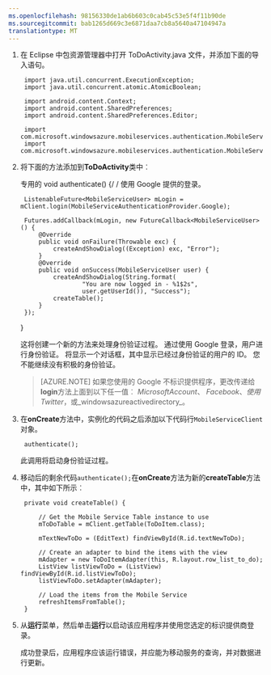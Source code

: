 ```yaml
---
ms.openlocfilehash: 98156330de1ab6b603c0cab45c53e5f4f11b90de
ms.sourcegitcommit: bab1265d669c3e6871daa7cb8a5640a47104947a
translationtype: MT
---
```


1. 在 Eclipse 中包资源管理器中打开 ToDoActivity.java 文件，并添加下面的导入语句。

        import java.util.concurrent.ExecutionException;
        import java.util.concurrent.atomic.AtomicBoolean;

        import android.content.Context;
        import android.content.SharedPreferences;
        import android.content.SharedPreferences.Editor;

        import com.microsoft.windowsazure.mobileservices.authentication.MobileServiceAuthenticationProvider;
        import com.microsoft.windowsazure.mobileservices.authentication.MobileServiceUser;

2. 将下面的方法添加到**ToDoActivity**类中︰ 
    
    专用的 void authenticate() {/ / 使用 Google 提供的登录。
        
        ListenableFuture<MobileServiceUser> mLogin = mClient.login(MobileServiceAuthenticationProvider.Google);

        Futures.addCallback(mLogin, new FutureCallback<MobileServiceUser>() {
            @Override
            public void onFailure(Throwable exc) {
                createAndShowDialog((Exception) exc, "Error");
            }           
            @Override
            public void onSuccess(MobileServiceUser user) {
                createAndShowDialog(String.format(
                        "You are now logged in - %1$2s",
                        user.getUserId()), "Success");
                createTable();  
            }
        });     
    }


    这将创建一个新的方法来处理身份验证过程。 通过使用 Google 登录，用户进行身份验证。 将显示一个对话框，其中显示已经过身份验证的用户的 ID。 您不能继续没有积极的身份验证。

    > [AZURE.NOTE] 如果您使用的 Google 不标识提供程序，更改传递给**login**方法上面到以下任一值︰ _MicrosoftAccount_、 _Facebook_、_使用 Twitter_，或_windowsazureactivedirectory_。

3. 在**onCreate**方法中，实例化的代码之后添加以下代码行`MobileServiceClient`对象。

        authenticate();

    此调用将启动身份验证过程。

4. 移动后的剩余代码`authenticate();`在**onCreate**方法为新的**createTable**方法中，其中如下所示︰

        private void createTable() {
    
            // Get the Mobile Service Table instance to use
            mToDoTable = mClient.getTable(ToDoItem.class);
    
            mTextNewToDo = (EditText) findViewById(R.id.textNewToDo);
    
            // Create an adapter to bind the items with the view
            mAdapter = new ToDoItemAdapter(this, R.layout.row_list_to_do);
            ListView listViewToDo = (ListView) findViewById(R.id.listViewToDo);
            listViewToDo.setAdapter(mAdapter);
    
            // Load the items from the Mobile Service
            refreshItemsFromTable();
        }

9. 从**运行**菜单，然后单击**运行**以启动该应用程序并使用您选定的标识提供商登录。 

    成功登录后，应用程序应该运行错误，并应能为移动服务的查询，并对数据进行更新。